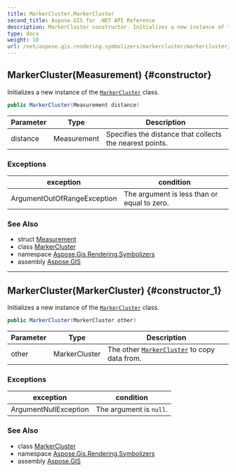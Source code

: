 ```yaml
---
title: MarkerCluster.MarkerCluster
second_title: Aspose.GIS for .NET API Reference
description: MarkerCluster constructor. Initializes a new instance of the MarkerCluster class
type: docs
weight: 10
url: /net/aspose.gis.rendering.symbolizers/markercluster/markercluster/
---
```

## MarkerCluster(Measurement) {#constructor}

Initializes a new instance of the [`MarkerCluster`](../) class.

```csharp
public MarkerCluster(Measurement distance)
```

| Parameter | Type | Description |
| --- | --- | --- |
| distance | Measurement | Specifies the distance that collects the nearest points. |

### Exceptions

| exception | condition |
| --- | --- |
| ArgumentOutOfRangeException | The argument is less than or equal to zero. |

### See Also

* struct [Measurement](../../../aspose.gis.rendering/measurement/)
* class [MarkerCluster](../)
* namespace [Aspose.Gis.Rendering.Symbolizers](../../markercluster/)
* assembly [Aspose.GIS](../../../)

---

## MarkerCluster(MarkerCluster) {#constructor_1}

Initializes a new instance of the [`MarkerCluster`](../) class.

```csharp
public MarkerCluster(MarkerCluster other)
```

| Parameter | Type | Description |
| --- | --- | --- |
| other | MarkerCluster | The other [`MarkerCluster`](../) to copy data from. |

### Exceptions

| exception | condition |
| --- | --- |
| ArgumentNullException | The argument is `null`. |

### See Also

* class [MarkerCluster](../)
* namespace [Aspose.Gis.Rendering.Symbolizers](../../markercluster/)
* assembly [Aspose.GIS](../../../)


